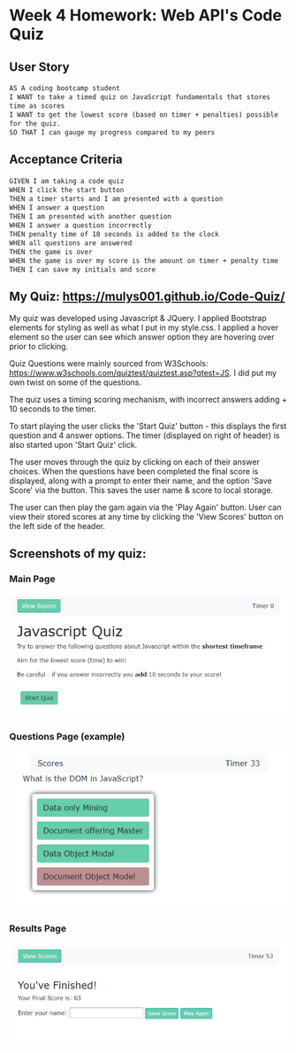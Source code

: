 # Week 4 Homework: Web API's Code Quiz

## User Story

```
AS A coding bootcamp student
I WANT to take a timed quiz on JavaScript fundamentals that stores time as scores 
I WANT to get the lowest score (based on timer + penalties) possible for the quiz.
SO THAT I can gauge my progress compared to my peers
```

## Acceptance Criteria

```
GIVEN I am taking a code quiz
WHEN I click the start button
THEN a timer starts and I am presented with a question
WHEN I answer a question
THEN I am presented with another question
WHEN I answer a question incorrectly
THEN penalty time of 10 seconds is added to the clock
WHEN all questions are answered 
THEN the game is over
WHEN the game is over my score is the amount on timer + penalty time
THEN I can save my initials and score

```
## My Quiz:  https://mulys001.github.io/Code-Quiz/

My quiz was developed using Javascript & JQuery.  I applied Bootstrap elements for styling as well as what I put in my style.css.  I applied a hover element so the user can see which answer option they are hovering over prior to clicking.

Quiz Questions were mainly sourced from W3Schools: https://www.w3schools.com/quiztest/quiztest.asp?qtest=JS.  I did put my own twist on some of the questions.

The quiz uses a timing scoring mechanism, with incorrect answers adding + 10 seconds to the timer.  

To start playing the user clicks the 'Start Quiz' button - this displays the first question and 4 answer options.  The timer (displayed on right of header) is also started upon 'Start Quiz' click.

The user moves through the quiz by clicking on each of their answer choices.  When the questions have been completed the final score is displayed, along with a prompt to enter their name, and the option 'Save Score' via the button.  This saves the user name & score to local storage.

The user can then play the gam again via the 'Play Again' button.  User can view their stored scores at any time by clicking the 'View Scores' button on the left side of the header.

## Screenshots of my quiz:

### Main Page
![Main page](assets/main-page.jpg)

### Questions Page (example)
![Questions](assets/questions-page.jpg)

### Results Page
![Results page](assets/final-page.jpg)

